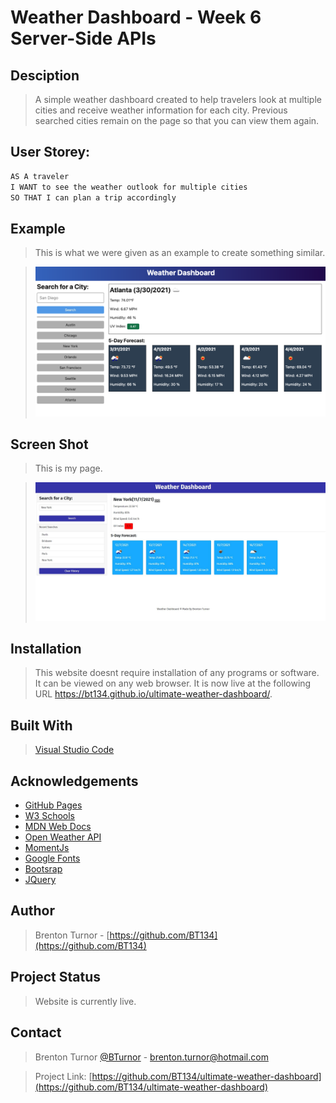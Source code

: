 # Weather Dashboard - Week 6 Server-Side APIs

## Desciption

> A simple weather dashboard created to help travelers look at multiple cities and receive weather information for each city. Previous searched cities remain on the page so that you can view them again.  

## User Storey: 
```md
AS A traveler
I WANT to see the weather outlook for multiple cities
SO THAT I can plan a trip accordingly
```

## Example

> This is what we were given as an example to create something similar. 

><img src="assets\images\06-server-side-apis-homework-demo.png" alt="Photo of example weather dashboard">

## Screen Shot

> This is my page.

><img src="assets\images\screenshot-myweatherdashboard.JPG" alt="Screen shot of my my weather dashboard page">


## Installation

> This website doesnt require installation of any programs or software. It can be viewed on any web browser. It is now live at the following URL https://bt134.github.io/ultimate-weather-dashboard/. 

## Built With

> [Visual Studio Code](https://code.visualstudio.com/)

## Acknowledgements

* [GitHub Pages](https://pages.github.com)
* [W3 Schools](https://www.w3schools.com/)
* [MDN Web Docs](https://developer.mozilla.org/en-US/)
* [Open Weather API](https://openweathermap.org/api/one-call-api)
* [MomentJs](https://momentjs.com/)
* [Google Fonts](https://fonts.google.com/)
* [Bootsrap](https://getbootstrap.com/)
* [JQuery](https://jquery.com/)

## Author

> Brenton Turnor - [https://github.com/BT134](https://github.com/BT134)

## Project Status

> Website is currently live. 

## Contact 

> Brenton Turnor [@BTurnor](https://twitter.com/BTurnor) - brenton.turnor@hotmail.com

> Project Link: [https://github.com/BT134/ultimate-weather-dashboard](https://github.com/BT134/ultimate-weather-dashboard)
